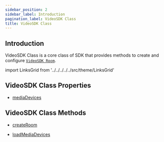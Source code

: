 ```yaml
---
sidebar_position: 2
sidebar_label: Introduction
pagination_label: VideoSDK Class
title: VideoSDK Class
---
```


<div div id="tailwind" class="sdk-api-ref">

## Introduction

VideoSDK Class is a core class of SDK that provides methods to create and configure [`VideoSDK Room`](../room-class/introduction).

import LinksGrid from '../../../../../src/theme/LinksGrid'

## VideoSDK Class Properties

<div class="row">

<div class="col col--4 margin-bottom--sm" >

- [mediaDevices](./properties#mediadevices)

</div>

</div>

## VideoSDK Class Methods

<div class="row">

<div class="col col--4 margin-bottom--sm" >

- [createRoom](./methods#createroom)

</div>

<div class="col col--4 margin-bottom--sm" >

- [loadMediaDevices](./methods#loadmediadevices)

</div>

</div>
</div>
